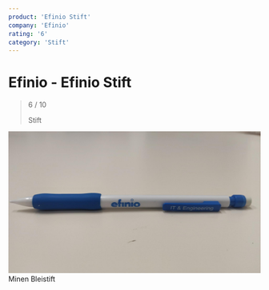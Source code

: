 ```yaml
---
product: 'Efinio Stift'
company: 'Efinio'
rating: '6'
category: 'Stift'
---
```


# Efinio - Efinio Stift
>
> 6 / 10
>
> Stift

![Efinio Stift](./assets/efinio-efinio-stift-48151b1b-8f5d-4421-9002-2e35837e2b76.jpg)
Minen Bleistift
